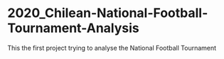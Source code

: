 # 2020_Chilean-National-Football-Tournament-Analysis
This the first project trying to analyse the National Football Tournament
